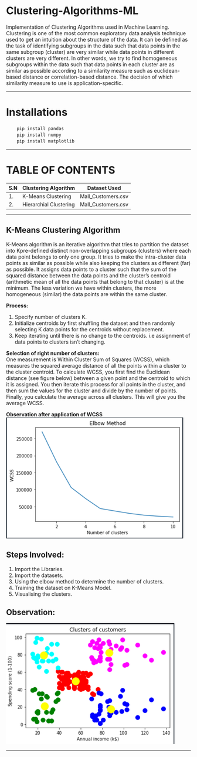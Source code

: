 # Clustering-Algorithms-ML
Implementation of Clustering Algorithms used in Machine Learning.
Clustering is one of the most common exploratory data analysis technique used to get an intuition about the structure of the data. It can be defined as the task of identifying subgroups in the data such that data points in the same subgroup (cluster) are very similar while data points in different clusters are very different. In other words, we try to find homogeneous subgroups within the data such that data points in each cluster are as similar as possible according to a similarity measure such as euclidean-based distance or correlation-based distance. The decision of which similarity measure to use is application-specific.

___

# Installations 

```python
    pip install pandas
    pip install numpy
    pip install matplotlib

```
___
# TABLE OF CONTENTS
| S.N 	| Clustering Algorithm   	| Dataset Used       	|
|-----	|------------------------	|--------------------	|
| 1.  	| K-Means Clustering     	| Mall_Customers.csv 	|
| 2.  	| Hierarchial Clustering 	| Mall_Customers.csv 	|

___

## K-Means Clustering Algorithm   
K-Means algorithm is an iterative algorithm that tries to partition the dataset into Kpre-defined distinct non-overlapping subgroups (clusters) where each data point belongs to only one group. It tries to make the intra-cluster data points as similar as possible while also keeping the clusters as different (far) as possible. It assigns data points to a cluster such that the sum of the squared distance between the data points and the cluster’s centroid (arithmetic mean of all the data points that belong to that cluster) is at the minimum. The less variation we have within clusters, the more homogeneous (similar) the data points are within the same cluster.

**Process:**
1. Specify number of clusters K.
2. Initialize centroids by first shuffling the dataset and then randomly selecting K data points for the centroids without replacement.
3. Keep iterating until there is no change to the centroids. i.e assignment of data points to clusters isn’t changing.

**Selection of right number of clusters:**   
One measurement is Within Cluster Sum of Squares (WCSS), which measures the squared average distance of all the points within a cluster to the cluster centroid. To calculate WCSS, you first find the Euclidean distance (see figure below) between a given point and the centroid to which it is assigned. You then iterate this process for all points in the cluster, and then sum the values for the cluster and divide by the number of points. Finally, you calculate the average across all clusters. This will give you the average WCSS.   

**Observation after application of WCSS**   
![WCSS](assets/KM1.PNG)

## Steps Involved:   

1. Import the Libraries. 
2. Import the datasets.
3. Using the elbow method to determine the number of clusters.
4. Training the dataset on K-Means Model.
5. Visualising the clusters.

## Observation:   

![Observation](assets/KM2.PNG)   

___



